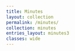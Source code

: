 ```yaml
---
title: Minutes
layout: collection
permalink: /minutes/
collection: minutes
entries_layout: minutes3
classes: wide
---
```

